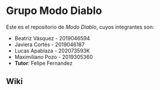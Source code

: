 # Grupo Modo Diablo

Este es el repositorio de *Modo Diablo*, cuyos integrantes son:

* Beatriz Vásquez - 2019046594
* Javiera Cortés - 2019046187
* Lucas Apablaza - 202073593K
* Maximiliano Pozo - 2019305360
* **Tutor**: Felipe Fernandez

## Wiki
